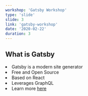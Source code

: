 ```yaml
---
workshop: 'Gatsby Workshop'
type: 'slide'
slide: 3
link: 'gatsby-workshop'
date: '2020-02-22'
duration: 3
---
```


## What is Gatsby

<li><span class="emphasized">Gatsby</span> is a modern site generator</li>
<li>
  <span class="emphasized">Free</span> and <span class="emphasized">Open Source</span>
</li>
<li>Based on <span class="emphasized">React</span></li>
<li>Leverages <span class="emphasized">GraphQL</span></li>
<li>Learn more <a href="https://www.gatsbyjs.org/">here</a></li>